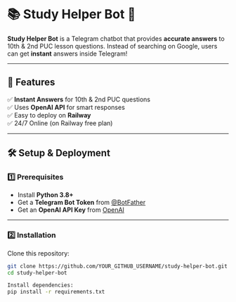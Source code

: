 # 📚 Study Helper Bot 🤖

**Study Helper Bot** is a Telegram chatbot that provides **accurate answers** to 10th & 2nd PUC lesson questions. Instead of searching on Google, users can get **instant** answers inside Telegram!

---

## 🚀 Features
✅ **Instant Answers** for 10th & 2nd PUC questions  
✅ Uses **OpenAI API** for smart responses  
✅ Easy to deploy on **Railway**  
✅ 24/7 Online (on Railway free plan)  

---

## 🛠️ Setup & Deployment  

### **1️⃣ Prerequisites**  
- Install **Python 3.8+**  
- Get a **Telegram Bot Token** from [@BotFather](https://t.me/BotFather)  
- Get an **OpenAI API Key** from [OpenAI](https://platform.openai.com/)  

---

### **2️⃣ Installation**
Clone this repository:
```bash
git clone https://github.com/YOUR_GITHUB_USERNAME/study-helper-bot.git
cd study-helper-bot

Install dependencies:
pip install -r requirements.txt



